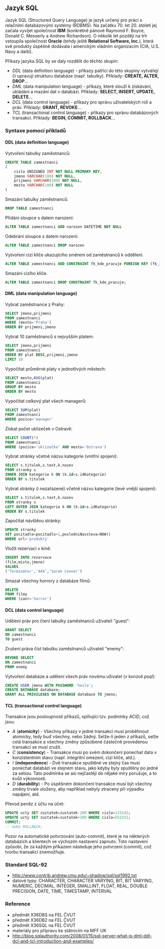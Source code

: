 ## Jazyk SQL

Jazyk SQL (Structured Query Language) je jazyk určený pro práci s relačními databázovými systémy (RDBMS). Na začátku 70. let 20. století jej začala vyvíjet společnost **IBM** (konkrétně pánové Raymond F. Boyce, Donald C. Messerly a Andrew Richardson). O několik let později na trh vstoupila společnost **Oracle** (tehdy ještě **Relational Software, Inc.**), která své produkty úspěšně dodávala i americkým vládním organizacím (CIA, U.S. Navy a další).

Příkazy jazyka SQL by se daly rozdělit do těchto skupin:

- *DDL* (data definition language) - příkazy patřící do této skupiny vytvářejí či upravují strukturu databáze (např. tabulky).
 Příklady: **CREATE, ALTER, DROP**...
- *DML* (data manipulation language) - příkazy, které slouží k získávání, ukládání a mazání dat v databázi.
 Příklady: **SELECT, INSERT, UPDATE, DELETE**...
- *DCL* (data control language) - příkazy pro správu uživatelských rolí a práv.
 Příklady: **GRANT, REVOKE**...
- *TCL* (transactional control language) - příkazy pro správu databázových transakcí.
 Příklady: **BEGIN, COMMIT, ROLLBACK**...

### Syntaxe pomocí příkladů

#### DDL (data definition language)

Vytvoření tabulky zaměstnanců:

```sql
CREATE TABLE zamestnanci
(
    cislo UNSIGNED INT NOT NULL PRIMARY KEY,
    jmeno VARCHAR(100) NOT NULL,
    prijmeni VARCHAR(100) NOT NULL,
    mesto VARCHAR(100) NOT NULL
)
```

Smazání tabulky zaměstnanců:

```sql
DROP TABLE zamestnanci
```

Přidání sloupce s datem narození:

```sql
ALTER TABLE zamestnanci ADD narozen DATETIME NOT NULL
```

Odebrání sloupce s datem narození:

```sql
ALTER TABLE zamestnanci DROP narozen
```

Vytvoření cizí klíče ukazujícího směrem od zaměstnanců k oddělení.

```sql
ALTER TABLE zamestnanci ADD CONSTRAINT fk_kde_pracuje FOREIGN KEY (fk_id_oddeleni) REFERENCES oddeleni(id);
```

Smazání cizího klíče.

```sql
ALTER TABLE zamestnanci DROP CONSTRAINT fk_kde_pracuje;
```

#### DML (data manipulation language)

Vybrat zaměstnance z Prahy:

```sql
SELECT jmeno,prijmeni
FROM zamestnanci
WHERE (mesto='Praha')
ORDER BY prijmeni,jmeno
```

Vybrat 10 zaměstnanců s nejvyšším platem:

```sql
SELECT jmeno,prijmeni
FROM zamestnanci
ORDER BY plat DESC,prijmeni,jmeno
LIMIT 10
```

Vypočítat průměrné platy v jednotlivých městech:

```sql
SELECT mesto,AVG(plat)
FROM zamestnanci
GROUP BY mesto
ORDER BY mesto
```

Vypočítat celkový plat všech managerů:

```sql
SELECT SUM(plat)
FROM zamestnanci
WHERE pozice='manager'
```

Získat počet uklízeček v Ostravě:

```sql
SELECT COUNT(*)
FROM zamestnanci
WHERE (pozice='uklízečka' AND mesto='Ostrava')
```

Vybrat stránky včetně názvu kategorie (vnitřní spojení):

```sql
SELECT s.titulek,s.text,k.nazev
FROM stranky s
INNER JOIN kategorie k ON (k.id=s.idKategorie)
ORDER BY s.titulek
```

Vybrat stránky (i nezařazené) včetně názvu kategorie (levé vnější spojení):

```sql
SELECT s.titulek,s.text,k.nazev
FROM stranky s
LEFT OUTER JOIN kategorie k ON (k.id=s.idKategorie)
ORDER BY s.titulek
```

Započítat návštěvu stránky:

```sql
UPDATE stranky
SET pocitadlo=pocitadlo+1,posledniNavsteva=NOW()
WHERE url='produkty'
```

Vložit rezervaci v kině:

```sql
INSERT INTO rezervace
(film,misto,jmeno)
VALUES
('Terminátor','A44','Sarah Connor')
```

Smazat všechny horrory z databáze filmů:

```sql
DELETE
FROM filmy
WHERE (zanr='horror')
```

#### DCL (data control language)

Udělení práv pro čtení tabulky zaměstnanců uživateli "guest":

```sql
GRANT SELECT
ON zamestnanci
TO guest
```

Zrušení práva číst tabulku zaměstnanců uživateli "enemy":

```sql
REVOKE SELECT
ON zamestnanci
FROM enemy
```

Vytvoření databáze a udělení všech práv novému uživatel (v konzoli *psql*):

```sql
CREATE USER jmeno WITH PASSWORD 'heslo';
CREATE DATABASE databaze;
GRANT ALL PRIVILEGES ON DATABASE databaze TO jmeno;
```

#### TCL (transactional control language)

Transakce jsou posloupnosti příkazů, splňující tzv. podmínky *ACID*, což jsou:

- *A* (**atomicity**) - Všechny příkazy v jedné transakci musí proběhnout atomicky, tedy buď všechny, nebo žádný. Selže-li jeden z příkazů, selže celá transakce a všechny změny způsobené částečně provedenou transakcí se musí zrušit.
- *C* (**consistency**) - Transakce musí po svém dokončení ponechat data v konzistentním stavu (např. integritní omezení, cizí klíče, atd.).
- *I* (**independence**) - Dvě transakce spuštěné ve stejný čas musí ponechat databázi ve stejném stavu, jako kdyby byly spuštěny po jedné za sebou. Tato podmínka se asi nejčastěji do nějaké míry porušuje, a to kvůli výkonnosti.
- *D* (**durability**) - Po úspěšném dokončení transakce musí být všechny změny trvale uloženy, aby například nebyly ztraceny při výpadku napájení, atd.

Převod peněz z účtu na účet:

```sql
UPDATE ucty SET zustatek=zustatek-200 WHERE cislo=123142;
UPDATE ucty SET zustatek=zustatek+200 WHERE cislo=552331;
COMMIT;
-- nebo ROLLBACK;
```

Pozor na automatické potvrzování (auto-commit), které je na některých databázích a klientech ve výchozím nastavení zapnuto. Toto nastavení způsobí, že za každým příkazem následuje jeho potvrzení (commit), což tvorbu transakcí znemožňuje.

### Standard SQL-92

- http://www.contrib.andrew.cmu.edu/~shadow/sql/sql1992.txt
- datové typy: CHARACTER, CHARACTER VARYING, BIT, BIT VARYING, NUMERIC, DECIMAL, INTEGER, SMALLINT, FLOAT, REAL, DOUBLE PRECISION, DATE, TIME, TIMESTAMP, INTERVAL

### Reference

- předmět X36DBS na FEL ČVUT
- předmět X36DB2 na FEL ČVUT
- předmět X36SQL na FEL ČVUT
- materiály pro přípravu ke státnicím na MFF UK
- http://blog.sqlauthority.com/2008/01/15/sql-server-what-is-dml-ddl-dcl-and-tcl-introduction-and-examples/
